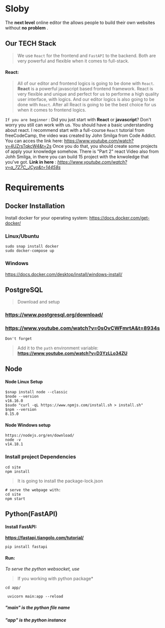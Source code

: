 # Sloby
The **next level** online editor the allows people to build their own websites without **no problem** .

## Our TECH Stack 
> We use `React` for the frontend and `FastAPI` to the backend. Both are very powerful and flexible when it comes to full-stack. 

#### React: 
> All of our editor and frontend logics is going to be done with `React`. **React** is a powerful javascript based frontend framework. React is very flexible and unique and perfect for us to performe a high quality user interface, with logics. And our editor logics is also going to be done with `React`. After all React is going to be the best choice for us when it comes to frontend logics. 

`If you are beginner` : Did you just start with **React** or **javascript**? Don't worry you still can work with us. You should have a basic understanding about react. I recommend start with a full-course `React` tutorial from freeCodeCamp, the video was created by John Smilga from Code Addict. You can acces the link here: https://www.youtube.com/watch?v=4UZrsTqkcW4&t=2s Once you do that, you should create some projects of apply your knowledge somehow. There is "Part 2" react Video also from Johh Smilga, in there you can build 15 project with the knwoledge that you've got. **Link in here** :  *https://www.youtube.com/watch?v=a_7Z7C_JCyo&t=14458s*

# Requirements
## Docker Installation
Install docker for your operating system: https://docs.docker.com/get-docker/
### Linux/Ubuntu
```
sudo snap install docker
sudo docker-compose up
```
### Windows
https://docs.docker.com/desktop/install/windows-install/
## PostgreSQL
> Download and setup
### https://www.postgresql.org/download/
### https://www.youtube.com/watch?v=0sOvCWFmrtA&t=8934s
`Don't forget`
> Add it to the `path` environment variable: **https://www.youtube.com/watch?v=D3YzLLo34ZU**
## Node
#### Node Linux Setup

```
$snap install node --classic
$node --version
v16.16.0
$sudo "curl -qL https://www.npmjs.com/install.sh > install.sh"
$npm --version
8.15.0
```
#### Node Windows setup
```
https://nodejs.org/en/download/
node -v
v14.18.1
```
### Install project Dependencies
```
cd site
npm install
```
> It is going to install the package-lock.json
```
# serve the webpage with:
cd site
npm start
```
## Python(FastAPI)
#### Install FastAPI:
**https://fastapi.tiangolo.com/tutorial/**
```
pip install fastapi
```
#### Run:
*To serve the python websocket, use*
> If you working with python package*
```
cd app/
```
```
 uvicorn main:app --reload
```
##### *"main"* is the python file name
##### *"app"* is the python instance

